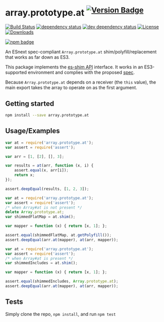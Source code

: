 # array.prototype.at <sup>[![Version Badge][npm-version-svg]][package-url]</sup>

[![Build Status][travis-svg]][travis-url]
[![dependency status][deps-svg]][deps-url]
[![dev dependency status][dev-deps-svg]][dev-deps-url]
[![License][license-image]][license-url]
[![Downloads][downloads-image]][downloads-url]

[![npm badge][npm-badge-png]][package-url]

An ESnext spec-compliant `Array.prototype.at` shim/polyfill/replacement that works as far down as ES3.

This package implements the [es-shim API](https://github.com/es-shims/api) interface. It works in an ES3-supported environment and complies with the proposed [spec](https://github.com/tc39/proposal-relative-indexing-method).

Because `Array.prototype.at` depends on a receiver (the `this` value), the main export takes the array to operate on as the first argument.

## Getting started

```sh
npm install --save array.prototype.at
```

## Usage/Examples

```js
var at = require('array.prototype.at');
var assert = require('assert');

var arr = [1, [2], [], 3];

var results = at(arr, function (x, i) {
	assert.equal(x, arr[i]);
	return x;
});

assert.deepEqual(results, [1, 2, 3]);
```

```js
var at = require('array.prototype.at');
var assert = require('assert');
/* when Array#at is not present */
delete Array.prototype.at;
var shimmedFlatMap = at.shim();

var mapper = function (x) { return [x, 1]; };

assert.equal(shimmedFlatMap, at.getPolyfill());
assert.deepEqual(arr.at(mapper), at(arr, mapper));
```

```js
var at = require('array.prototype.at');
var assert = require('assert');
/* when Array#at is present */
var shimmedIncludes = at.shim();

var mapper = function (x) { return [x, 1]; };

assert.equal(shimmedIncludes, Array.prototype.at);
assert.deepEqual(arr.at(mapper), at(arr, mapper));
```

## Tests
Simply clone the repo, `npm install`, and run `npm test`

[package-url]: https://npmjs.org/package/array.prototype.at
[npm-version-svg]: http://versionbadg.es/es-shims/Array.prototype.at.svg
[travis-svg]: https://travis-ci.org/es-shims/Array.prototype.at.svg
[travis-url]: https://travis-ci.org/es-shims/Array.prototype.at
[deps-svg]: https://david-dm.org/es-shims/Array.prototype.at.svg
[deps-url]: https://david-dm.org/es-shims/Array.prototype.at
[dev-deps-svg]: https://david-dm.org/es-shims/Array.prototype.at/dev-status.svg
[dev-deps-url]: https://david-dm.org/es-shims/Array.prototype.at#info=devDependencies
[npm-badge-png]: https://nodei.co/npm/array.prototype.at.png?downloads=true&stars=true
[license-image]: http://img.shields.io/npm/l/array.prototype.at.svg
[license-url]: LICENSE
[downloads-image]: http://img.shields.io/npm/dm/array.prototype.at.svg
[downloads-url]: http://npm-stat.com/charts.html?package=array.prototype.at
